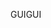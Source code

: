 <span data-ttu-id="9fcd2-101">GUI</span><span class="sxs-lookup"><span data-stu-id="9fcd2-101">GUI</span></span>